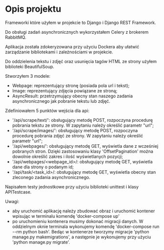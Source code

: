 # Opis projektu

Frameworki które użyłem w projekcie to Django i Django REST Framework.

Do obsługi zadań asynchronicznych wykorzystałem Celery z brokerem RabbitMQ.

Aplikacja została zdokeryzowana przy użyciu Dockera aby ułatwić zarządzanie bibliotekami i zależnościami w projekcie.

Do oddzielenia tekstu i zdjęć oraz usunięcia tagów HTML ze strony użyłem biblioteki BeautifulSoup.

Stworzyłem 3 modele:
- Webpage: reprezentujący stronę (posiada pola url i tekst);
- Image: reprezentujący zdjęcia powiązane ze stroną;
- AsyncResult: przetrzymujący obecny stan naszego zadania asynchronicznego jak pobranie tekstu lub zdjęć.

Zdefiniowałem 5 punktów wejścia dla api:
- '/api/scrape/text/': obsługujący metodę POST, rozpoczyna procedurę pobrania tekstu ze strony. W zapytaniu należy określić parametr "url";
- '/api/scrape/images/': obsługujący metodę POST, rozpoczyna procedurę pobrania zdjęć ze strony. W zapytaniu należy określić parametr "url";
- '/api/webpages/': obsługujący metodę GET, wyświetla dane z wcześniej pobranych stron. Dzięki zastosowaniu klasy 'OffsetPagination' można dowolnie określić zakres i ilość wyświetlanych pozycji;
- '/api/webpages/<webpage_id>/: obsługujący metodę GET, wyświetla dane dla strony o podanym id;
- '/api/task/<task_id>/: obsługujący metodę GET, wyświetla obecny stan zleconego zadania asynchronicznego.

Napisałem testy jednostkowe przy użyciu biblioteki unittest i klasy APITestcase. 

Uwagi:
- aby uruchomić aplikację należy zbudować obraz i uruchomić kontener wpisując w terminalu komendę 'docker-compose up'
- po uruchomieniu kontenera musimy dokonać migracji danych. W oddzielnym oknie terminala wykonujemy komendę 'docker-compose run --rm python bash'. Bedąc w kontenerze tworzymy migracje 'python manage.py makemigrations', a następnie je wykonujemy przy użyciu 'python manage.py migrate'.
